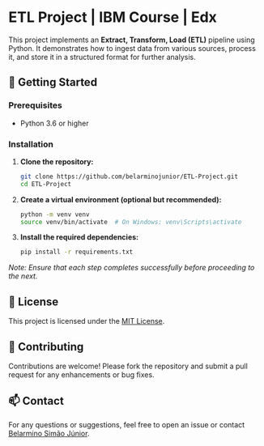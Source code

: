 # ETL Project | IBM Course | Edx

This project implements an **Extract, Transform, Load (ETL)** pipeline using Python. It demonstrates how to ingest data from various sources, process it, and store it in a structured format for further analysis.

## 🚀 Getting Started

### Prerequisites

- Python 3.6 or higher

### Installation

1. **Clone the repository:**

   ```bash
   git clone https://github.com/belarminojunior/ETL-Project.git
   cd ETL-Project
   ```

2. **Create a virtual environment (optional but recommended):**

   ```bash
   python -m venv venv
   source venv/bin/activate  # On Windows: venv\Scripts\activate
   ```

3. **Install the required dependencies:**

   ```bash
   pip install -r requirements.txt
   ```

_Note: Ensure that each step completes successfully before proceeding to the next._

## 📄 License

This project is licensed under the [MIT License](LICENSE).

## 🤝 Contributing

Contributions are welcome! Please fork the repository and submit a pull request for any enhancements or bug fixes.

## 📫 Contact

For any questions or suggestions, feel free to open an issue or contact [Belarmino Simão Júnior](https://github.com/belarminojunior).
